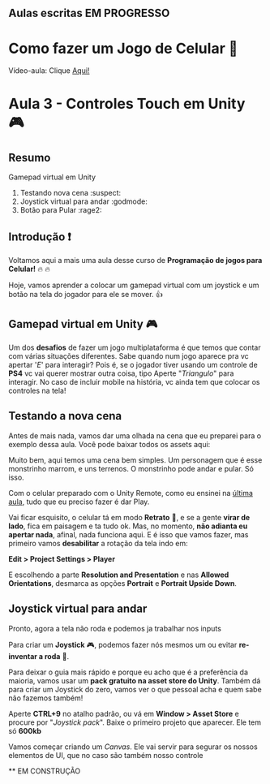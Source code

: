 ## Aulas escritas EM PROGRESSO

# Como fazer um Jogo de Celular :iphone:

Vídeo-aula: Clique [Aqui!](https://www.youtube.com/watch?v=ETJU5D5W5eg&list=PLsTmpCmfnjZeYB0ZuGjszmEEW4NVC4cpH&index=4)


# Aula 3 - Controles Touch em Unity :video_game:

## Resumo

Gamepad virtual em Unity
1. Testando nova cena :suspect:
2. Joystick virtual para andar :godmode:
3. Botão para Pular :rage2:


## Introdução :exclamation:
Voltamos aqui a mais uma aula desse curso de __Programação de jogos para Celular!__ :fire: :fire: 

Hoje, vamos aprender a colocar um gamepad virtual com um joystick e um botão na tela do jogador para ele se mover.  :thumbsup:

## Gamepad virtual em Unity :video_game:

Um dos __desafios__ de fazer um jogo multiplataforma é que temos que contar com várias situações diferentes. Sabe quando num jogo aparece pra vc apertar '_E_' para interagir? Pois é, se o jogador tiver usando um controle de __PS4__ vc vai querer mostrar outra coisa, tipo Aperte "_Triangulo_" para interagir. No caso de incluir mobile na história, vc ainda tem que colocar os controles na tela!

## Testando a nova cena 

Antes de mais nada, vamos dar uma olhada na cena que eu preparei para o exemplo dessa aula. Você pode baixar todos os assets aqui:

Muito bem, aqui temos uma cena bem simples. Um personagem que é esse monstrinho marrom, e uns terrenos. O monstrinho pode andar e pular. Só isso.

Com o celular preparado com o Unity Remote, como eu ensinei na [última aula](), tudo que eu preciso fazer é dar Play.

Vai ficar esquisito, o celular tá em modo __Retrato__ :iphone:, e se a gente __virar de lado__, fica em paisagem e ta tudo ok. Mas, no momento, __não adianta eu apertar nada__, afinal, nada funciona aqui. E é isso que vamos fazer, mas primeiro vamos __desabilitar__ a rotação da tela indo em:

__Edit > Project Settings > Player__

E escolhendo a parte __Resolution and Presentation__ e nas __Allowed Orientations__, desmarca as opções __Portrait__ e __Portrait Upside Down__.


## Joystick virtual para andar

Pronto, agora a tela não roda e podemos ja trabalhar nos inputs

Para criar um __Joystick__ :video_game:, podemos fazer nós mesmos um ou evitar __re-inventar a roda__ :ferris_wheel:. 

Para deixar o guia mais rápido e porque eu acho que é a preferência da maioria, vamos usar um __pack gratuito na asset store do Unity__. Também dá para criar um Joystick do zero, vamos ver o que pessoal acha e quem sabe não fazemos também!

Aperte __CTRL+9__ no atalho padrão, ou vá em __Window > Asset Store__ e procure por "_Joystick pack_". Baixe o primeiro projeto que aparecer. Ele tem só __600kb__

Vamos começar criando um _Canvas_. Ele vai servir para segurar os nossos elementos de UI, que no caso são também nosso controle

** EM CONSTRUÇÃO
